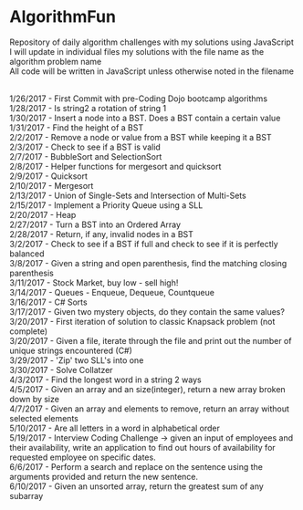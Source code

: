 # AlgorithmFun
Repository of daily algorithm challenges with my solutions using JavaScript<br>
I will update in individual files my solutions with the file name as the algorithm problem name<br>
All code will be written in JavaScript unless otherwise noted in the filename<br><br>

1/26/2017 - First Commit with pre-Coding Dojo bootcamp algorithms<br>
1/28/2017 - Is string2 a rotation of string 1<br>
1/30/2017 - Insert a node into a BST. Does a BST contain a certain value<br>
1/31/2017 - Find the height of a BST<br>
2/2/2017 - Remove a node or value from a BST while keeping it a BST<br>
2/3/2017 - Check to see if a BST is valid<br>
2/7/2017 - BubbleSort and SelectionSort<br>
2/8/2017 - Helper functions for mergesort and quicksort<br>
2/9/2017 - Quicksort<br>
2/10/2017 - Mergesort<br>
2/13/2017 - Union of Single-Sets and Intersection of Multi-Sets<br>
2/15/2017 - Implement a Priority Queue using a SLL<br>
2/20/2017 - Heap<br>
2/27/2017 - Turn a BST into an Ordered Array<br>
2/28/2017 - Return, if any, invalid nodes in a BST<br>
3/2/2017 - Check to see if a BST if full and check to see if it is perfectly balanced<br>
3/8/2017 - Given a string and open parenthesis, find the matching closing parenthesis<br>
3/11/2017 - Stock Market, buy low - sell high!<br>
3/14/2017 - Queues - Enqueue, Dequeue, Countqueue<br>
3/16/2017 - C# Sorts<br>
3/17/2017 - Given two mystery objects, do they contain the same values?<br>
3/20/2017 - First iteration of solution to classic Knapsack problem (not complete)<br>
3/20/2017 - Given a file, iterate through the file and print out the number of unique strings encountered (C#)<br> 
3/29/2017 - 'Zip' two SLL's into one<br>
3/30/2017 - Solve Collatzer<br>
4/3/2017 - Find the longest word in a string 2 ways<br>
4/5/2017 - Given an array and an size(integer), return a new array broken down by size<br> 
4/7/2017 - Given an array and elements to remove, return an array without selected elements<br>
5/10/2017 - Are all letters in a word in alphabetical order<br>
5/19/2017 - Interview Coding Challenge -> given an input of employees and their availability, write an application to find out hours of availability for requested employee on specific dates.<br>
6/6/2017 - Perform a search and replace on the sentence using the arguments provided and return the new sentence.<br>
6/10/2017 - Given an unsorted array, return the greatest sum of any subarray<br>
